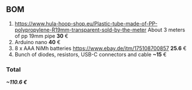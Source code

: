 ## BOM

1.  https://www.hula-hoop-shop.eu/Plastic-tube-made-of-PP-polypropylene-R19mm-transparent-sold-by-the-meter
    About 3 meters of pp 19mm pipe **30** €
2.  Arduino nano **40** €
3.  8 x AAA NiMh batteries https://www.ebay.de/itm/175108700857 **25.6** €
4.  Bunch of diodes, resistors, USB-C connectors and cable **~15** €

### Total

**_~110.6 €_**
